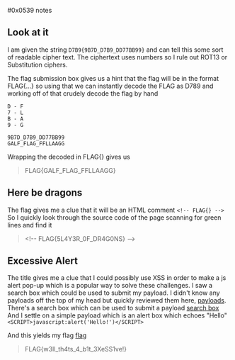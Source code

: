 #0x0539 notes

## Look at it
I am given the string  `D7B9{9B7D_D7B9_DD77BB99}` and can tell this some sort of readable cipher text. The ciphertext 
uses numbers so I rule out ROT13 or Substitution ciphers.

The flag submission box gives us a hint that the flag will be in the format FLAG{...} so using that we can instantly
decode the FLAG as D789 and working off of that crudely decode the flag by hand
```
D - F
7 - L
B - A
9 - G

9B7D_D7B9_DD77BB99
GALF_FLAG_FFLLAAGG
```
Wrapping the decoded in FLAG{} gives us 
> FLAG{GALF_FLAG_FFLLAAGG}

## Here be dragons
The flag gives me a clue that it will be an HTML comment ` <!-- FLAG{} --> `
So I quickly look through the source code of the page scanning for green lines and find it
> <\!-\- FLAG{5L4Y3R_0F_DR4G0NS} -\->

## Excessive Alert
The title gives me a clue that I could possibly use XSS in order to make a js alert pop-up
which is a popular way to solve these challenges. I saw a search box which could be used
to submit my payload. I didn't know any payloads off the top of my head but quickly reviewed them
here, [payloads](https://owasp.org/www-community/xss-filter-evasion-cheatsheet).
There's a search box which can be used to submit a payload 
[search box](./search.png)
And I settle on a simple payload which is an alert box which echoes "Hello"
` <SCRIPT>javascript:alert('Hello!')</SCRIPT> `

And this yields my flag
[flag](xss.png)

> FLAG{w3ll_th4ts_4_b1t_3XeSS1ve!}
